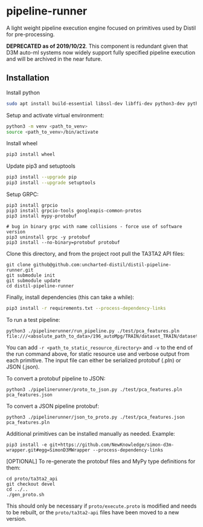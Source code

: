 # pipeline-runner

A light weight pipeline execution engine focused on primitives used by Distil for pre-processing.

**DEPRECATED as of 2019/10/22**.  This component is redundant given that D3M auto-ml systems now widely support fully specified pipeline execution and will be archived in the near future.

## Installation


Install python

```bash
sudo apt install build-essential libssl-dev libffi-dev python3-dev python3-pip python3-venv
```

Setup and activate virtual environment:

```bash
python3 -m venv <path_to_venv>
source <path_to_venv>/bin/activate
```

Install wheel

```bash
pip3 install wheel
```

Update pip3 and setuptools

```bash
pip3 install --upgrade pip
pip3 install --upgrade setuptools
```

Setup GRPC:

```shell
pip3 install grpcio
pip3 install grpcio-tools googleapis-common-protos
pip3 install mypy-protobuf

# bug in binary grpc with name collisions - force use of software version
pip3 uninstall grpc -y protobuf
pip3 install --no-binary=protobuf protobuf
```

Clone this directory, and from the project root pull the TA3TA2 API files:

```shell
git clone github@github.com:uncharted-distil/distil-pipeline-runner.git
git submodule init
git submodule update
cd distil-pipeline-runner
```

Finally, install dependencies (this can take a while):

```bash
pip3 install -r requirements.txt --process-dependency-links
```

To run a test pipeline:

```shell
python3 ./pipelinerunner/run_pipeline.py ./test/pca_features.pln file:///<absolute_path_to_data>/196_autoMpg/TRAIN/dataset_TRAIN/datasetDoc.json
```

You can add `-r <path_to_static_resource_directory>` and `-v` to the end of the run command above, for static resource use and verbose output from each primitive.  The input file can either be serialized protobuf (.pln) or JSON (.json).

To convert a protobuf pipeline to JSON:

```shell
python3 ./pipelinerunner/proto_to_json.py ./test/pca_features.pln pca_features.json
```

To convert a JSON pipeline protobuf:

```shell
python3 ./pipelinerunner/json_to_proto.py ./test/pca_features.json pca_features.pln
```

Additional primitives can be installed manually as needed. Example:

```shell
pip3 install -e git+https://github.com/NewKnowledge/simon-d3m-wrapper.git#egg=SimonD3MWrapper --process-dependency-links
```

[OPTIONAL] To re-generate the protobuf files and MyPy type definitions for them:

```shell
cd proto/ta3ta2_api
git checkout devel
cd ../..
./gen_proto.sh
```

This should only be necessary if `proto/execute.proto` is modified and needs to be rebuilt, or the `proto/ta3ta2-api` files have been moved to a new version.
